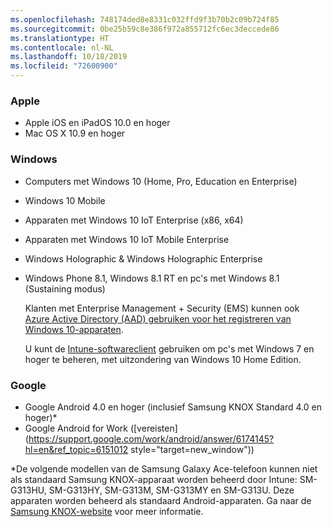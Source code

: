 ```yaml
---
ms.openlocfilehash: 748174ded8e8331c032ffd9f3b70b2c09b724f85
ms.sourcegitcommit: 0be25b59c8e386f972a855712fc6ec3deccede86
ms.translationtype: HT
ms.contentlocale: nl-NL
ms.lasthandoff: 10/18/2019
ms.locfileid: "72600900"
---
```

### <a name="apple"></a>Apple

- Apple iOS en iPadOS 10.0 en hoger
- Mac OS X 10.9 en hoger

### <a name="windows"></a>Windows

- Computers met Windows 10 (Home, Pro, Education en Enterprise)
- Windows 10 Mobile
- Apparaten met Windows 10 IoT Enterprise (x86, x64)
- Apparaten met Windows 10 IoT Mobile Enterprise
- Windows Holographic &amp; Windows Holographic Enterprise
- Windows Phone 8.1, Windows 8.1 RT en pc's met Windows 8.1 (Sustaining modus)

  Klanten met Enterprise Management + Security (EMS) kunnen ook [Azure Active Directory (AAD) gebruiken voor het registreren van Windows 10-apparaten](/intune/enrollment/windows-enroll#enable-windows-10-automatic-enrollment).

  U kunt de [Intune-softwareclient](/intune-classic/deploy-use/manage-windows-pcs-with-microsoft-intune) gebruiken om pc's met Windows 7 en hoger te beheren, met uitzondering van Windows 10 Home Edition.

### <a name="google"></a>Google

- Google Android 4.0 en hoger (inclusief Samsung KNOX Standard 4.0 en hoger)*
- Google Android for Work ([vereisten](https://support.google.com/work/android/answer/6174145?hl=en&ref_topic=6151012 style="target=new_window"))

*De volgende modellen van de Samsung Galaxy Ace-telefoon kunnen niet als standaard Samsung KNOX-apparaat worden beheerd door Intune: SM-G313HU, SM-G313HY, SM-G313M, SM-G313MY en SM-G313U. Deze apparaten worden beheerd als standaard Android-apparaten. Ga naar de [Samsung KNOX-website](https://www.samsungknox.com/en) voor meer informatie.
